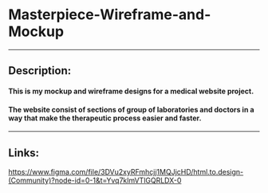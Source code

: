 # Masterpiece-Wireframe-and-Mockup
-------
## Description: 
#### This is my mockup and wireframe designs for a medical website project.
#### The website consist of sections of group of laboratories and doctors in a way that make the therapeutic process easier and faster.
-------
## Links:
https://www.figma.com/file/3DVu2xyRFmhcjj1MQJjcHD/html.to.design-(Community)?node-id=0-1&t=Yvq7klmVTlGQRLDX-0
